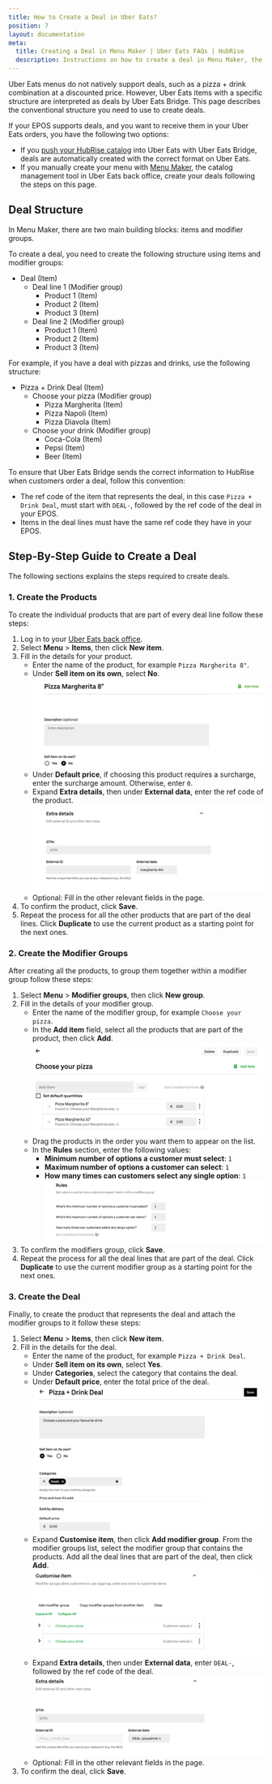 ```yaml
---
title: How to Create a Deal in Uber Eats?
position: 7
layout: documentation
meta:
  title: Creating a Deal in Menu Maker | Uber Eats FAQs | HubRise
  description: Instructions on how to create a deal in Menu Maker, the catalog management tool in Uber Eats back office.
---
```


Uber Eats menus do not natively support deals, such as a pizza + drink combination at a discounted price.
However, Uber Eats items with a specific structure are interpreted as deals by Uber Eats Bridge.
This page describes the conventional structure you need to use to create deals.

If your EPOS supports deals, and you want to receive them in your Uber Eats orders, you have the following two options:

- If you [push your HubRise catalog](/apps/uber-eats/pulling-menu) into Uber Eats with Uber Eats Bridge, deals are automatically created with the correct format on Uber Eats.
- If you manually create your menu with [Menu Maker](https://merchants.ubereats.com/us/en/technology/simplify-operations/menu-management/), the catalog management tool in Uber Eats back office, create your deals following the steps on this page.

## Deal Structure

In Menu Maker, there are two main building blocks: items and modifier groups.

To create a deal, you need to create the following structure using items and modifier groups:

- Deal (Item)
  - Deal line 1 (Modifier group)
    - Product 1 (Item)
    - Product 2 (Item)
    - Product 3 (Item)
  - Deal line 2 (Modifier group)
    - Product 1 (Item)
    - Product 2 (Item)
    - Product 3 (Item)

For example, if you have a deal with pizzas and drinks, use the following structure:

- Pizza + Drink Deal (Item)
  - Choose your pizza (Modifier group)
    - Pizza Margherita (Item)
    - Pizza Napoli (Item)
    - Pizza Diavola (Item)
  - Choose your drink (Modifier group)
    - Coca-Cola (Item)
    - Pepsi (Item)
    - Beer (Item)

To ensure that Uber Eats Bridge sends the correct information to HubRise when customers order a deal, follow this convention:

- The ref code of the item that represents the deal, in this case `Pizza + Drink Deal`, must start with `DEAL-`, followed by the ref code of the deal in your EPOS.
- Items in the deal lines must have the same ref code they have in your EPOS.

## Step-By-Step Guide to Create a Deal

The following sections explains the steps required to create deals.

### 1. Create the Products

To create the individual products that are part of every deal line follow these steps:

1. Log in to your [Uber Eats back office](https://restaurant.uber.com/).
1. Select **Menu** > **Items**, then click **New item**.
1. Fill in the details for your product.
   - Enter the name of the product, for example `Pizza Margherita 8"`.
   - Under **Sell item on its own**, select **No**.
     ![Product name and sell item on its own choice](../../images/012-en-product-name-menu-maker.png)
   - Under **Default price**, if choosing this product requires a surcharge, enter the surcharge amount. Otherwise, enter `0`.
   - Expand **Extra details**, then under **External data**, enter the ref code of the product.
     ![Ref code under extra details](../../images/013-en-extra-details-menu-maker.png)
   - Optional: Fill in the other relevant fields in the page.
1. To confirm the product, click **Save**.
1. Repeat the process for all the other products that are part of the deal lines. Click **Duplicate** to use the current product as a starting point for the next ones.

### 2. Create the Modifier Groups

After creating all the products, to group them together within a modifier group follow these steps:

1. Select **Menu** > **Modifier groups**, then click **New group**.
1. Fill in the details of your modifier group.
   - Enter the name of the modifier group, for example `Choose your pizza`.
   - In the **Add item** field, select all the products that are part of the product, then click **Add**.
     ![Modifier group name and products](../../images/019-en-modifier-group-name-menu-maker.png)
   - Drag the products in the order you want them to appear on the list.
   - In the **Rules** section, enter the following values:
     - **Minimum number of options a customer must select**: `1`
     - **Maximum number of options a customer can select**: `1`
     - **How many times can customers select any single option**: `1`
       ![Modifier group rules](../../images/015-en-modifier-group-rules-menu-maker.png)
1. To confirm the modifiers group, click **Save**.
1. Repeat the process for all the deal lines that are part of the deal. Click **Duplicate** to use the current modifier group as a starting point for the next ones.

### 3. Create the Deal

Finally, to create the product that represents the deal and attach the modifier groups to it follow these steps:

1. Select **Menu** > **Items**, then click **New item**.
1. Fill in the details for the deal.
   - Enter the name of the product, for example `Pizza + Drink Deal`.
   - Under **Sell item on its own**, select **Yes**.
   - Under **Categories**, select the category that contains the deal.
   - Under **Default price**, enter the total price of the deal.
     ![Deal name](../../images/020-en-deal-name-menu-maker.png)
   - Expand **Customise item**, then click **Add modifier group**. From the modifier groups list, select the modifier group that contains the products. Add all the deal lines that are part of the deal, then click **Add**.
     ![Deal customisation](../../images/021-en-deal-customisation-maker.png)
   - Expand **Extra details**, then under **External data**, enter `DEAL-`, followed by the ref code of the deal.
     ![Deal details](../../images/022-en-deal-details-menu-maker.png)
   - Optional: Fill in the other relevant fields in the page.
1. To confirm the deal, click **Save**.
